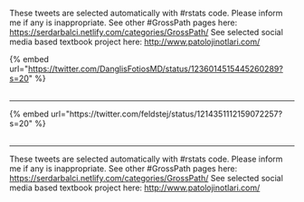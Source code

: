 

These tweets are selected automatically with #rstats code. Please inform me if any is inappropriate.
See other #GrossPath pages here: https://serdarbalci.netlify.com/categories/GrossPath/ 
See selected social media based textbook project here: http://www.patolojinotlari.com/

{% embed url="https://twitter.com/DanglisFotiosMD/status/1236014515445260289?s=20" %}<br>
<br>
<hr>
{% embed url="https://twitter.com/feldstej/status/1214351112159072257?s=20" %}<br>
<br>
<hr>


These tweets are selected automatically with #rstats code. Please inform me if any is inappropriate.
See other #GrossPath pages here: https://serdarbalci.netlify.com/categories/GrossPath/ 
See selected social media based textbook project here: http://www.patolojinotlari.com/
